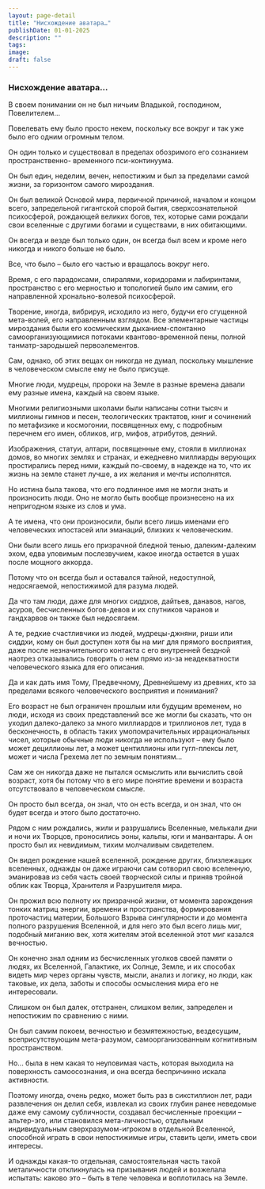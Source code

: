 ```yaml
---
layout: page-detail
title: "Нисхождение аватара…"
publishDate: 01-01-2025
description: ""
tags:
image:
draft: false
---
```


### Нисхождение аватара…

В своем понимании он не был ничьим Владыкой, господином, Повелителем…

Повелевать ему было просто некем, поскольку все вокруг и так уже было его одним огромным телом.

Он один только и существовал в пределах обозримого его сознанием пространственно- временного пси-континуума. 

Он был един, неделим, вечен, непостижим и был за пределами самой жизни, за горизонтом самого мироздания.

Он был великой Основой мира, первичной причиной, началом и концом всего, запредельной гигантской спорой бытия, сверхсознательной психосферой, рождающей великих богов, тех, которые сами рождали свои вселенные с другими богами и существами, в них обитающими.

Он всегда и везде был только один, он всегда был всем и кроме него никогда и никого больше не было.

Все, что было – было его частью и вращалось вокруг него.

Время, с его парадоксами, спиралями, коридорами и лабиринтами, пространство с его мерностью и топологией было им самим, его направленной хронально-волевой психосферой. 

Творение, иногда, вибрируя, исходило из него, будучи его сгущенной мета-волей, его направленным взглядом. Все элементарные частицы мироздания были его космическим дыханием-спонтанно самоорганизующимися потоками квантово-временной пены, полной танматр-зародышей первоэлементов.

Сам, однако, об этих вещах он никогда не думал, поскольку мышление в человеческом смысле ему не было присуще.

Многие люди, мудрецы, пророки на Земле в разные времена давали ему разные имена, каждый на своем языке.

Многими религиозными школами были написаны сотни тысяч и миллионы гимнов и песен, теологических трактатов, книг и сочинений по метафизике и космогонии, посвященных ему, с подробным перечнем его имен, обликов, игр, мифов, атрибутов, деяний.

Изображения, статуи, алтари, посвященные ему, стояли в миллионах домов, во многих землях и странах, и ежедневно миллиарды верующих простирались перед ними, каждый по-своему, в надежде на то, что их жизнь на земле станет лучше, а их желания и мечты исполнятся.

Но истина была такова, что его подлинное имя не могли знать и произносить люди. Оно не могло быть вообще произнесено на их непригодном языке из слов и ума.

А те имена, что они произносили, были всего лишь именами его человеческих ипостасей или эманаций, близких к человеческим.

Они были всего лишь его призрачной бледной тенью, далеким-далеким эхом, едва уловимым послезвучием, какое иногда остается в ушах после мощного аккорда.

Потому что он всегда был и оставался тайной, недоступной, недосягаемой, непостижимой для разума людей. 

Да что там люди, даже для многих сиддхов, дайтьев, данавов, нагов, асуров, бесчисленных богов-девов и их спутников чаранов и гандхарвов он также был недосягаем.

А те, редкие счастливчики из людей, мудрецы-джняни, риши или сиддхи, кому он был доступен хотя бы на миг для прямого восприятия, даже после незначительного контакта с его внутренней бездной наотрез отказывались говорить о нем прямо из-за неадекватности человеческого языка для его описания.

Да и как дать имя Тому, Предвечному, Древнейшему из древних, кто за пределами всякого человеческого восприятия и понимания?

Его возраст не был ограничен прошлым или будущим временем, но люди, исходя из своих представлений все же могли бы сказать, что он уходил далеко-далеко за много миллиардов и триллионов лет, туда в бесконечность, в область таких умопомрачительных иррациональных чисел, которые обычные люди никогда не используют – ему было может дециллионы лет, а может центиллионы или гугл-плексы лет, может и числа Грехема лет по земным понятиям…

Сам же он никогда даже не пытался осмыслить или вычислить свой возраст, хотя бы потому что в его мире понятие времени и возраста отсутствовало в человеческом смысле.

Он просто был всегда, он знал, что он есть всегда, и он знал, что он будет всегда и этого было достаточно.

Рядом с ним рождались, жили и разрушались Вселенные, мелькали дни и ночи их Творцов, проносились эоны, кальпы, юги и манвантары. А он просто был их невидимым, тихим молчаливым свидетелем.

Он видел рождение нашей вселенной, рождение других, близлежащих вселенных, однажды он даже играючи сам сотворил свою вселенную, эманировав из себя часть своей творческой силы и приняв тройной облик как Творца, Хранителя и Разрушителя мира.

Он прожил всю полноту их призрачной жизни, от момента зарождения тонких матриц энергии, времени и пространства, формирования проточастиц материи, Большого Взрыва сингулярности и до момента полного разрушения Вселенной, и для него это был всего лишь миг, подобный миганию век, хотя жителям этой вселенной этот миг казался вечностью.

Он конечно знал одним из бесчисленных уголков своей памяти о людях, их Вселенной, Галактике, их Солнце, Земле, и их способах видеть мир через органы чувств, мысли, анализ и логику, но люди, как таковые, их дела, заботы и способы осмысления мира его не интересовали.

Слишком он был далек, отстранен, слишком велик, запределен и непостижим по сравнению с ними.

Он был самим покоем, вечностью и безмятежностью, вездесущим, всеприсутствующим мета-разумом, самоорганизованным когнитивным пространством. 

Но… была в нем какая то неуловимая часть, которая выходила на поверхность самоосознания, и она всегда беспричинно искала активности.

Поэтому иногда, очень редко, может быть раз в сикстиллион лет, ради развлечения он делил себя, извлекал из своих глубин ранее неведомые даже ему самому субличности, создавал бесчисленные проекции – альтер-эго, или становился мета-личностью, отдельным индивидуальным сверхразумом-игроком в отдельной Вселенной, способной играть в свои непостижимые игры, ставить цели, иметь свои интересы.

И однажды какая-то отдельная, самостоятельная часть такой металичности откликнулась на призывания людей и возжелала испытать: каково это – быть в теле человека и воплотилась на Земле.
  
  
